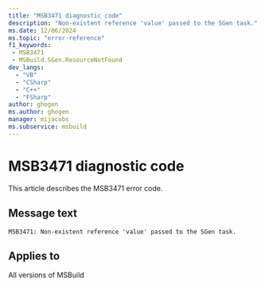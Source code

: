 ```yaml
---
title: "MSB3471 diagnostic code"
description: "Non-existent reference 'value' passed to the SGen task."
ms.date: 12/06/2024
ms.topic: "error-reference"
f1_keywords:
 - MSB3471
 - MSBuild.SGen.ResourceNotFound
dev_langs:
  - "VB"
  - "CSharp"
  - "C++"
  - "FSharp"
author: ghogen
ms.author: ghogen
manager: mijacobs
ms.subservice: msbuild
---
```


# MSB3471 diagnostic code

<!-- :::ErrorDefinitionDescription::: -->
<!-- :::editable-content name="introDescription"::: -->
This article describes the MSB3471 error code.
<!-- :::editable-content-end::: -->

## Message text

```output
MSB3471: Non-existent reference 'value' passed to the SGen task.
```

<!-- :::editable-content name="postOutputDescription"::: -->
<!--
{StrBegin="MSB3471: "}
-->
<!-- :::editable-content-end::: -->
<!-- :::ErrorDefinitionDescription-end::: -->

## Applies to

All versions of MSBuild

